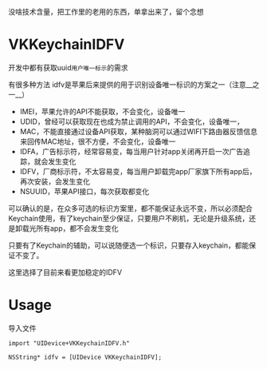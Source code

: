 
没啥技术含量，把工作里的老用的东西，单拿出来了，留个念想 
 
# VKKeychainIDFV

开发中都有获取uuid`用户唯一标示`的需求

有很多种方法
idfv是苹果后来提供的用于识别设备唯一标识的方案之一（注意__之一__）


- IMEI，苹果允许的API不能获取，不会变化，设备唯一
- UDID，曾经可以获取现在也成为禁止调用的API，不会变化，设备唯一，
- MAC，不能直接通过设备API获取，某种脑洞可以通过WIFI下路由器反馈信息来回传MAC地址，很不方便，不会变化，设备唯一
- IDFA，广告标示符，经常容易变，每当用户针对app关闭再开启一次广告追踪，就会发生变化
- IDFV，厂商标示符，不太容易变，每当用户卸载完app厂家旗下所有app后，再次安装，会发生变化
- NSUUID，苹果API接口，每次获取都变化

可以确认的是，在众多可选的标识方案里，都不能保证永远不变，所以必须配合Keychain使用，有了keychain至少保证，只要用户不刷机，无论是升级系统，还是卸载光所有app，都不会发生变化

只要有了Keychain的辅助，可以说随便选一个标识，只要存入keychain，都能保证不变了。

这里选择了目前来看更加稳定的IDFV


# Usage

导入文件

`import "UIDevice+VKKeychainIDFV.h"`

`NSString* idfv = [UIDevice VKKeychainIDFV];`
